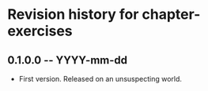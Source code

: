# Revision history for chapter-exercises

## 0.1.0.0 -- YYYY-mm-dd

* First version. Released on an unsuspecting world.
